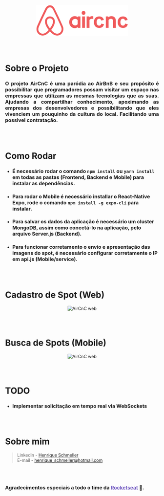 <div align="center">
  <img src="./MD/assets/Logo.png" alt="AirCnC" height="100" width="300">  
</div>

<br><br>

<h1>Sobre o Projeto</h1>
<div style="text-align: justify" >
  <h3>O projeto AirCnC é uma paródia ao AirBnB e seu propósito é possibilitar que programadores possam visitar um espaço nas empressas que utilizam as mesmas tecnologias que as suas. Ajudando a compartilhar conhecimento, apoximando as empresas dos desenvolvedores e possibilitando que eles vivenciem um pouquinho da cultura do local. Facilitando uma possivel contratação.</h3>
</div>

<br><br>

<h1>Como Rodar</h1>

* ### É necessário rodar o comando ``npm install`` ou ``yarn install`` em todas as pastas (Frontend, Backend e Mobile) para instalar as dependências.

* ### Para rodar o Mobile é necessário installar o React-Native Expo, rode o comando ``npm install -g expo-cli`` para instalar.

* ### Para salvar os dados da aplicação é necessário um cluster MongoDB, assim como conectá-lo na aplicação, pelo arquivo Server.js (Backend).

* ### Para funcionar corretamento o envio e apresentação das imagens do spot, é necessário configurar corretamente o IP em api.js (Mobile/service).

<br></br>

<h1>Cadastro de Spot (Web)</h1>
<div align="center">
  <img src="https://media.giphy.com/media/cM8x2DuqQRqkyNkSmX/giphy.gif" alt="AirCnC web"/>
</div>

<br></br>

<h1>Busca de Spots (Mobile)</h1>
<div align="center">
  <img src="https://media.giphy.com/media/mCtMOm9rXmiTihyR0s/giphy.gif" alt="AirCnC web"/>
</div>

<br></br>

<h1>TODO</h1>

* ### Implementar solicitação em tempo real via WebSockets

<br></br>

<h1>Sobre mim</h1>

> Linkedin - [Henrique Schmeller](https://www.linkedin.com/in/henriqueschmeller) <br>
> E-mail - [henrique_schmeller@hotmail.com](henrique_schmeller@hotmail.com) <br>

<br></br>

<h3 style="text-align: justify" > 
Agradecimentos especiais a todo o time da <a style="color: #7159c1" href='http://rocketseat.com.br' >Rocketseat</a>
💜.
</h3>